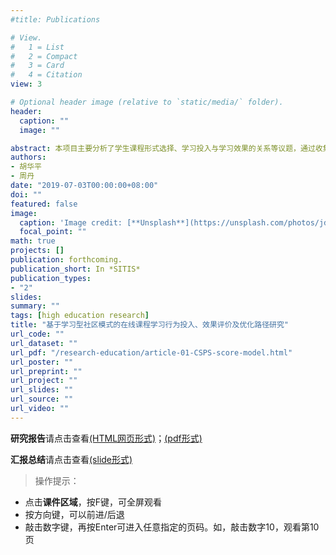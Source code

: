 ```yaml
---
#title: Publications

# View.
#   1 = List
#   2 = Compact
#   3 = Card
#   4 = Citation
view: 3

# Optional header image (relative to `static/media/` folder).
header:
  caption: ""
  image: ""

abstract: 本项目主要分析了学生课程形式选择、学习投入与学习效果的关系等议题，通过收集了四个年级（2013-2016级）共19452名学生在11个连续学期（2013秋学期-2018春学期）上的通识课程学习相关数据，进行了相关实证分析。本研究实证分析部分重点比较了学生在传统课程和在线课程上的学习行为和学习效果差异。相关实证分析发现：（1）为了完成通识课程模块学分，大部分学生在传统通识课程和在线通识课程之间做出了理性选择和平衡。大部分学生的通识课学分获得任务主要在前两年就会完成，学生在各个观察年的累计获得通识课程总学分基本服从正态分布。学生都会大二学年及以前选择并获得相应的在线课程学分，后续阶段基本就不再通过在线课程平台获得通识课程学分。（2）学生不会因为“新奇”心理而参加在线课程平台（无论是智慧树平台还是尔雅平台），更多只是为了完成通识课学分要求，因而学生的学习行为表现出典型的“理性人”特点。即便是同时拥有两个在线课程平台的选择自由，学生的选课决策和学习行为更多地是受到学分政策、平台依赖性等因素的决定。（3）影响学生选择在线或传统课程方式及学习效果的因素有很多，通过在线课程学习形式选择的倾向得分分析，发现高考分数与一本录取线分差越大、入学年龄越大、理科生、政治面貌为党员、来自农村地区、女生，越**不倾向**于选择在线课程；此外，学生更倾向于认为在线课程和传统课程学习形式在学习决策中具有较强的替代性关系。（4）对于课程学习效果的影响分析中，研究发现是否选择在线课程对课程成绩有显著正向影响。如果某个学生选择在线课程，则会比其选择传统课程高1.5205分。高考分数与录取线的分差对课程学习成绩有显著正向影响，如果一个学生高考分数与录取线（本省一本）的分差35分，那么这一分差水平将会为其带来课程成绩0.7406分的提高。（5）倾向得分分析方法的处置效应结论认为，男生的在线课成绩会潜在低于其传统课程成绩；高考分数与录取线分差小的学生、来自城镇的学生、非东部生源学生，这三类群体在线课程成绩都会潜在高于其传统课程成绩。如果学生能够自由选择在线课程，那么在线课程学习能够提高其课程成绩（ATT为正数）；但是正因为学生有了这种自由选择，却带来了全体学生平均课程成绩的降低（ATE为负数）。基于相关研究和实证结论，本项目进一步构建了在线课程学习效果评价指标体系，指出了学习型社区发展理念的重要实践价值，最后提出了若干政策建议。
authors:
- 胡华平
- 周丹
date: "2019-07-03T00:00:00+08:00"
doi: ""
featured: false
image:
  caption: 'Image credit: [**Unsplash**](https://unsplash.com/photos/jdD8gXaTZsc)'
  focal_point: ""
math: true
projects: []
publication: forthcoming.
publication_short: In *SITIS*
publication_types:
- "2"
slides: 
summary: ""
tags: [high education research]
title: "基于学习型社区模式的在线课程学习行为投入、效果评价及优化路径研究"
url_code: ""
url_dataset: ""
url_pdf: "/research-education/article-01-CSPS-score-model.html"
url_poster: ""
url_preprint: ""
url_project: ""
url_slides: ""
url_source: ""
url_video: ""
---
```



**研究报告**请点击查看[(HTML网页形式)](/research-education/report-01-CSPS-score-model.html)；[(pdf形式)](/research-education/report-01-CSPS-score-model.pdf)

**汇报总结**请点击查看[(slide形式)](/research-education/slide-01-CSPS-score-model.html)

>操作提示：
- 点击**课件区域**，按F键，可全屏观看
- 按方向键，可以前进/后退
- 敲击数字键，再按Enter可进入任意指定的页码。如，敲击数字10，观看第10页
